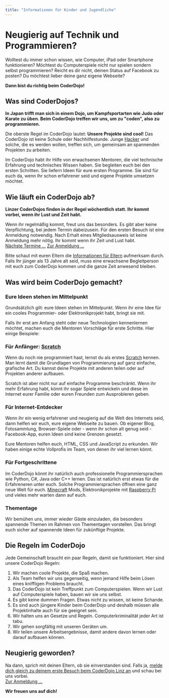 ```yaml
---
title: "Informationen für Kinder und Jugendliche"
---
```


# Neugierig auf Technik und Programmieren?

Wolltest du immer schon wissen, wie Computer, iPad oder Smartphone funktionieren? Möchtest du Computerspiele nicht nur spielen sondern selbst programmieren? Reicht es dir nicht, deinen Status auf Facebook zu posten? Du möchtest lieber deine ganz eigene Webseite? 

**Dann bist du richtig beim CoderDojo!**


## Was sind CoderDojos?

**In Japan trifft man sich in einem Dojo, um Kampfsportarten wie Judo oder Karate zu üben. Beim CoderDojo treffen wir uns, um zu "coden", also zu programmieren.**

Die oberste Regel im CoderDojo lautet: **Unsere Projekte sind cool!** Das CoderDojo ist keine Schule oder Nachhilfestunde. Junge [Hacker](http://ulm.ccc.de/old/chaos-seminar/hacker/hacker.pdf "Erklärung, was ein Hacker ist") und solche, die es werden wollen, treffen sich, um gemeinsam an spannenden Projekten zu arbeiten.

Im CoderDojo habt ihr Hilfe von erwachsenen Mentoren, die viel technische Erfahrung und technisches Wissen haben. Sie begleiten euch bei den ersten Schritten. Sie liefern Ideen für eure ersten Programme. Sie sind für euch da, wenn Ihr schon erfahrener seid und eigene Projekte umsetzen möchtet.


## Wie läuft ein CoderDojo ab?

**Linzer CoderDojos finden in der Regel wöchentlich statt. Ihr kommt vorbei, wenn ihr Lust und Zeit habt.**

Wenn ihr regelmäßig kommt, freut uns das besonders. Es gibt aber keine Verpflichtung, bei jedem Termin dabeizusein. Für den ersten Besuch ist eine Anmeldung notwendig. Nach Erhalt eines Mitgliedsausweis ist keine Anmeldung mehr nötig. Ihr kommt wenn ihr Zeit und Lust habt.<br/>
<a class="btn btn-material-light-blue-700" href="/termine.html">Nächste Termine&nbsp;...</a>
<a class="btn btn-material-light-blue-700" href="/anmeldung.html">Zur Anmeldung&nbsp;...</a>&nbsp;

Bitte schaut mit euren Eltern die [Informationen für Eltern](eltern.html) aufmerksam durch. Falls Ihr jünger als 13 Jahre alt seid, muss eine erwachsene Begleitperson mit euch zum CoderDojo kommen und die ganze Zeit anwesend bleiben.


## Was wird beim CoderDojo gemacht?

### Eure Ideen stehen im Mittelpunkt

Grundsätzlich gilt: eure Ideen stehen im Mittelpunkt. Wenn ihr eine Idee für ein cooles Programmier- oder Elektronikprojekt habt, bringt sie mit.

Falls ihr erst am Anfang steht oder neue Technologien kennenlernen möchtet, machen euch die Mentoren Vorschläge für erste Schritte. Hier einige Beispiele:

### Für Anfänger: [Scratch](https://scratch.mit.edu/ "Homepage von Scratch")

Wenn du noch nie programmiert hast, lernst du als erstes [Scratch](https://scratch.mit.edu/ "Homepage von Scratch") kennen. Man lernt damit die Grundlagen von Programmierung auf ganz einfache, grafische Art. Du kannst deine Projekte mit anderen teilen oder auf Projekten anderer aufbauen.

Scratch ist aber nicht nur auf einfache Programme beschränkt. Wenn ihr mehr Erfahrung habt, könnt ihr sogar Spiele entwickeln und diese im Internet eurer Familie oder euren Freunden zum Ausprobieren geben.

### Für Internet-Entdecker

Wenn ihr ein wenig erfahrener und neugierig auf die Welt des Internets seid, dann helfen wir euch, eure eigene Webseite zu bauen. Ob eigener Blog, Fotosammlung, Browser-Spiele oder - wenn ihr schon alt genug seid - Facebook-App, euren Ideen sind keine Grenzen gesetzt.

Eure Mentoren helfen euch, HTML, CSS und JavaScript zu erkunden. Wir haben einige echte Vollprofis im Team, von denen ihr viel lernen könnt.

### Für Fortgeschrittene

Im CoderDojo könnt ihr natürlich auch professionelle Programmiersprachen wie Python, C#, Java oder C++ lernen. Das ist natürlich erst etwas für die Erfahreneren unter euch. Solche Programmiersprachen öffnen eine ganz neue Welt für euch. [Minecraft](https://minecraft.net/ "Homepage des Spiels Minecraft") Mods, Elektronikprojekte mit [Raspberry Pi](https://www.raspberrypi.org/ "Homepage von Raspberry Pi") und vieles mehr warten dann auf euch.

### Thementage

Wir bemühen uns, immer wieder Gäste einzuladen, die besonders spannende Themen im Rahmen von Thementagen vorstellen. Das bringt euch sicher auf spannende Ideen für zukünftige Projekte.


## Die Regeln im CoderDojo

Jede Gemeinschaft braucht ein paar Regeln, damit sie funktioniert. Hier sind unsere CoderDojo Regeln:

1. Wir machen coole Projekte, die Spaß machen.
1. Als Team helfen wir uns gegenseitig, wenn jemand Hilfe beim Lösen eines kniffligen Problems braucht.
1. Das CoderDojo ist kein Treffpunkt zum Computerspielen. Wenn wir Lust auf Computerspiele haben, bauen wir sie uns selbst.
1. Es gibt keine dummen Fragen. Etwas nicht zu wissen, ist keine Schande.
1. Es sind auch jüngere Kinder beim CoderDojo und deshalb müssen alle Projektinhalte auch für sie geeignet sein.
1. Wir halten uns an Gesetze und Regeln. Computerkriminalität jeder Art ist tabu.
1. Wir gehen sorgfältig mit unseren Geräten um.
1. Wir teilen unsere Arbeitsergebnisse, damit andere davon lernen oder darauf aufbauen können.


## Neugierig geworden?

Na dann, sprich mit deinen Eltern, ob sie einverstanden sind. Falls ja, [melde dich gleich zu deinem erste Besuch beim CoderDojo Linz an](/anmeldung.html) und schau bei uns vorbei.<br/>
<a class="btn btn-material-light-blue-700" href="/anmeldung.html">Zur Anmeldung&nbsp;...</a>

**Wir freuen uns auf dich!**
